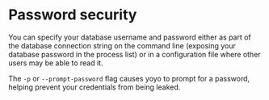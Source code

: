 # Password security

You can specify your database username and password either as part of the
database connection string on the command line (exposing your database
password in the process list)
or in a configuration file where other users may be able to read it.

The ``-p`` or ``--prompt-password`` flag causes yoyo to prompt
for a password, helping prevent your credentials from being leaked.